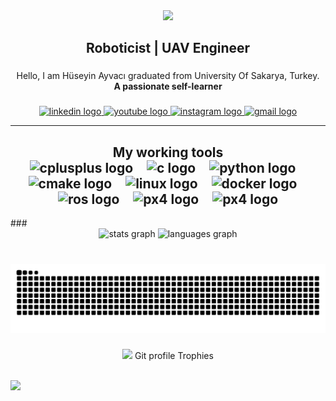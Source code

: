 <div align="center">
  <img height="200" src="https://i.imghippo.com/files/1pRGi1711304567.webp"  />
</div>

###

<h2 align="center">Roboticist |  UAV Engineer</h2>

###

<p align="center">Hello, I am Hüseyin Ayvacı graduated from University Of Sakarya, Turkey.<br><b>A passionate self-learner</b></p>

###

<div align="center">
  <a href="https://www.linkedin.com/in/h%C3%BCseyin-ayvac%C4%B1-zarquon/" target="_blank">
    <img src="https://raw.githubusercontent.com/maurodesouza/profile-readme-generator/master/src/assets/icons/social/linkedin/default.svg" width="54" height="42" alt="linkedin logo"  />
  </a>
  <a href="https://www.youtube.com/channel/UCz2-mjSJS3UFIwKBw8frfNQ" target="_blank">
    <img src="https://raw.githubusercontent.com/maurodesouza/profile-readme-generator/master/src/assets/icons/social/youtube/default.svg" width="54" height="42" alt="youtube logo"  />
  </a>
  <a href="https://www.instagram.com/zarqu0n.cpp/" target="_blank">
    <img src="https://raw.githubusercontent.com/maurodesouza/profile-readme-generator/master/src/assets/icons/social/instagram/default.svg" width="54" height="42" alt="instagram logo"  />
  </a>
  <a href="mailto:huseyin.z.ayvaci@gmail.com" target="_blank">
    <img src="https://raw.githubusercontent.com/maurodesouza/profile-readme-generator/master/src/assets/icons/social/gmail/default.svg" width="54" height="42" alt="gmail logo"  />
  </a>
</div>



---
<h2 align="center">My working tools

<div align="center">
  <img src="https://cdn.jsdelivr.net/gh/devicons/devicon/icons/cplusplus/cplusplus-original.svg" height="40" alt="cplusplus logo"  />
  <img width="12" />
  <img src="https://cdn.jsdelivr.net/gh/devicons/devicon/icons/c/c-original.svg" height="40" alt="c logo"  />
  <img width="12" />
  <img src="https://cdn.jsdelivr.net/gh/devicons/devicon/icons/python/python-original.svg" height="40" alt="python logo"  />
  <img width="12" />
  <img src="https://cdn.jsdelivr.net/gh/devicons/devicon/icons/cmake/cmake-original.svg" height="40" alt="cmake logo"  />
  <img width="12" />
  <img src="https://cdn.jsdelivr.net/gh/devicons/devicon/icons/linux/linux-original.svg" height="40" alt="linux logo"  />
  <img width="12" />
  <img src="https://cdn.jsdelivr.net/gh/devicons/devicon/icons/docker/docker-original.svg" height="40" alt="docker logo"  />
  <img width="12" />
  <img src="https://avatars.githubusercontent.com/u/3979232?s=280&v=4" height="40" alt="ros logo"  />
  <img width="12" />
  <img src="https://yt3.googleusercontent.com/fzt1pDJGR7ZZNeJkMuoYflARaSORmPSrOPDEr0pwQ-7CuoMuBK8fFg4T2jP-O2ylpPjW6kAW=s900-c-k-c0x00ffffff-no-rj" height="40" alt="px4 logo"  />
  <img width="12" />
  <img src="https://encrypted-tbn0.gstatic.com/images?q=tbn:ANd9GcR5bj9Ki9v2lpEMmUYcX-uQK5VuG9DpXdV08w&s" height="40" alt="px4 logo"  />
</div>
</h2>
###

<div align="center">
  <img src="https://github-readme-stats.vercel.app/api?username=Zarqu0n&hide_title=false&hide_rank=false&show_icons=true&include_all_commits=true&count_private=true&disable_animations=false&theme=dracula&locale=en&hide_border=false" height="150" alt="stats graph"  />
  <img src="https://github-readme-stats.vercel.app/api/top-langs?username=Zarqu0n&locale=en&hide_title=false&layout=compact&card_width=320&langs_count=5&theme=dracula&hide_border=false" height="150" alt="languages graph"  />
</div>

###

<br clear="both">

<img src="https://raw.githubusercontent.com/Zarqu0n/Zarqu0n/output/snake.svg" alt="Snake animation" />

###

 


<p align="center"><img src="https://media.giphy.com/media/QaMcXSekUWx7aogAUr/giphy.gif" width="30" />&nbsp;Git profile Trophies</p><br>
<img src="https://github-profile-trophy.vercel.app/?username=Zarqu0n&theme=juicyfresh&no-bg=true" />





